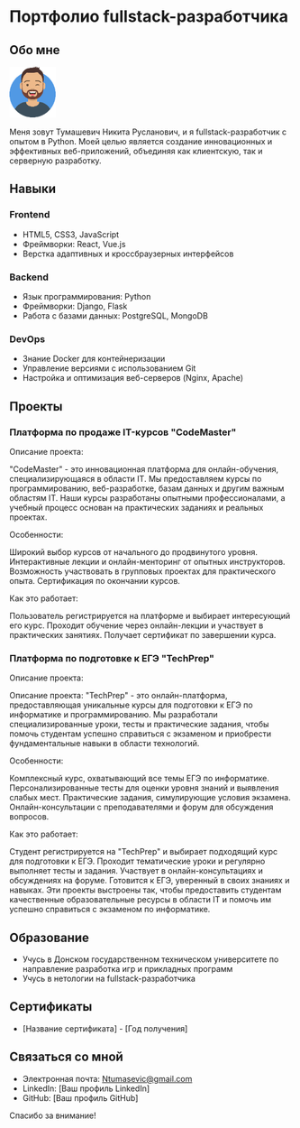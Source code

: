 # Портфолио fullstack-разработчика

## Обо мне
![pngwing.com_photo-resizer.ru.png](pngwing.com_photo-resizer.ru.png)

Меня зовут Тумашевич Никита Русланович, и я fullstack-разработчик с опытом в Python. Моей целью является создание инновационных и эффективных веб-приложений, объединяя как клиентскую, так и серверную разработку.

## Навыки

### Frontend
- HTML5, CSS3, JavaScript
- Фреймворки: React, Vue.js
- Верстка адаптивных и кроссбраузерных интерфейсов

### Backend
- Язык программирования: Python
- Фреймворки: Django, Flask
- Работа с базами данных: PostgreSQL, MongoDB

### DevOps
- Знание Docker для контейнеризации
- Управление версиями с использованием Git
- Настройка и оптимизация веб-серверов (Nginx, Apache)

## Проекты

### Платформа по продаже IT-курсов "CodeMaster"
Описание проекта: 

"CodeMaster" - это инновационная платформа для онлайн-обучения, специализирующаяся в области IT. Мы предоставляем курсы по программированию, веб-разработке, базам данных и другим важным областям IT. Наши курсы разработаны опытными профессионалами, а учебный процесс основан на практических заданиях и реальных проектах.

Особенности:

Широкий выбор курсов от начального до продвинутого уровня.
Интерактивные лекции и онлайн-менторинг от опытных инструкторов.
Возможность участвовать в групповых проектах для практического опыта.
Сертификация по окончании курсов.

Как это работает:

Пользователь регистрируется на платформе и выбирает интересующий его курс.
Проходит обучение через онлайн-лекции и участвует в практических занятиях.
Получает сертификат по завершении курса.

### Платформа по подготовке к ЕГЭ "TechPrep"
Описание проекта:

Описание проекта:
"TechPrep" - это онлайн-платформа, предоставляющая уникальные курсы для подготовки к ЕГЭ по информатике и программированию. Мы разработали специализированные уроки, тесты и практические задания, чтобы помочь студентам успешно справиться с экзаменом и приобрести фундаментальные навыки в области технологий.

Особенности:

Комплексный курс, охватывающий все темы ЕГЭ по информатике.
Персонализированные тесты для оценки уровня знаний и выявления слабых мест.
Практические задания, симулирующие условия экзамена.
Онлайн-консультации с преподавателями и форум для обсуждения вопросов.

Как это работает:

Студент регистрируется на "TechPrep" и выбирает подходящий курс для подготовки к ЕГЭ.
Проходит тематические уроки и регулярно выполняет тесты и задания.
Участвует в онлайн-консультациях и обсуждениях на форуме.
Готовится к ЕГЭ, уверенный в своих знаниях и навыках.
Эти проекты выстроены так, чтобы предоставить студентам качественные образовательные ресурсы в области IT и помочь им успешно справиться с экзаменом по информатике.

## Образование
- Учусь в Донском государственном техническом университете по направление разработка игр и прикладных программ
- Учусь в нетологии на fullstack-разработчика

## Сертификаты
- [Название сертификата] - [Год получения]

## Связаться со мной
- Электронная почта: Ntumasevic@gmail.com
- LinkedIn: [Ваш профиль LinkedIn]
- GitHub: [Ваш профиль GitHub]

Спасибо за внимание!
